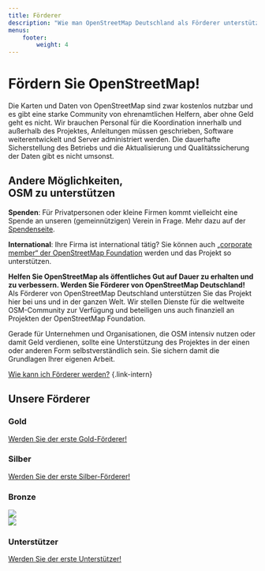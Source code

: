 ```yaml
---
title: Förderer
description: "Wie man OpenStreetMap Deutschland als Förderer unterstützt und das freie Kartenprojekt durch Spenden, Mitgliedschaft oder Mitarbeit voranbringt."
menus:
    footer:
        weight: 4
---
```


# Fördern Sie OpenStreetMap!

Die Karten und Daten von OpenStreetMap sind zwar kostenlos nutzbar und es gibt
eine starke Community von ehrenamtlichen Helfern, aber ohne Geld geht es nicht.
Wir brauchen Personal für die Koordination innerhalb und außerhalb des
Projektes, Anleitungen müssen geschrieben, Software weiterentwickelt und
Server administriert werden. Die dauerhafte Sicherstellung des Betriebs und die
Aktualisierung und Qualitätssicherung der Daten gibt es nicht umsonst.

<div class="infobox-small">

## Andere Möglichkeiten,<br/> OSM zu unterstützen

**Spenden**: Für Privatpersonen oder kleine Firmen kommt vielleicht eine Spende
an unseren (gemeinnützigen) Verein in Frage. Mehr dazu auf der
[Spendenseite](/spenden/).

**International**: Ihre Firma ist international tätig? Sie können auch
[„corporate member“ der OpenStreetMap
Foundation](https://osmfoundation.org/wiki/Join_as_a_corporate_member) werden
und das Projekt so unterstützen.

</div>

**Helfen Sie OpenStreetMap als öffentliches Gut auf Dauer zu erhalten und zu
verbessern. Werden Sie Förderer von OpenStreetMap Deutschland!**
Als Förderer von OpenStreetMap Deutschland unterstützen Sie das Projekt hier
bei uns und in der ganzen Welt. Wir stellen Dienste für die weltweite
OSM-Community zur Verfügung und beteiligen uns auch finanziell an Projekten
der OpenStreetMap Foundation.

Gerade für Unternehmen und Organisationen, die OSM intensiv nutzen oder damit
Geld verdienen, sollte eine Unterstützung des Projektes in der einen oder
anderen Form selbstverständlich sein. Sie sichern damit die Grundlagen Ihrer
eigenen Arbeit.

[Wie kann ich Förderer werden?](/förderer/werden/)
{.link-intern}

## Unsere Förderer

### Gold

[Werden Sie der erste Gold-Förderer!](/förderer/werden/)

### Silber

[Werden Sie der erste Silber-Förderer!](/förderer/werden/)

### Bronze

<div class="sponsors-container">
<div class="sponsors-box sponsors-box-bronze">
<a target="_new" href="https://www.geofabrik.de/"><img src="/förderer/logos/geofabrik.svg"/></a>
</div>
<div class="sponsors-box sponsors-box-bronze">
<a target="_new" href="https://www.omniscale.de/"><img src="/förderer/logos/omniscale.png"/></a>
</div>
</div>

### Unterstützer

[Werden Sie der erste Unterstützer!](/förderer/werden/)

